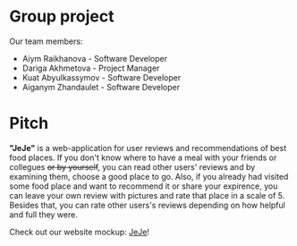 # Group project
Our team members:
- Aiym Raikhanova - Software Developer
- Dariga Akhmetova - Project Manager 
- Kuat Abyulkassymov - Software Developer
- Aiganym Zhandaulet - Software Developer

# Pitch
**"JeJe"** is a web-application for user reviews and recommendations of best food places. If you don't know where to have a meal with your friends or collegues ~~or by yourself~~, you can read other users' reviews and by examining them, choose a good place to go. Also, if you already had visited some food place and want to recommend it or share your expirence, you can leave your own review with pictures and rate that place in a scale of 5. Besides that, you can rate other users's reviews depending on how helpful and full they were.  

Check out our website mockup: [JeJe](https://aiganymus.github.io/Project/)!
